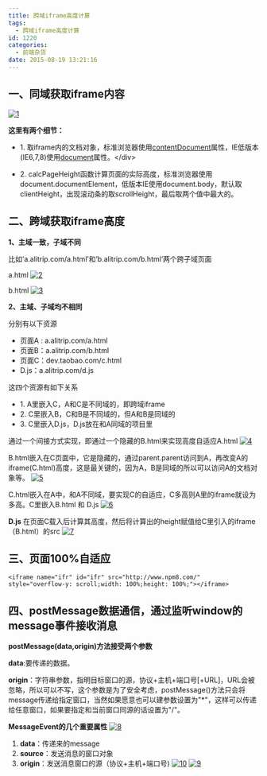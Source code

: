 ```yaml
---
title: 跨域iframe高度计算
tags:
  - 跨域iframe高度计算
id: 1220
categories:
  - 前端杂货
date: 2015-08-19 13:21:16
---
```


## 一、同域获取iframe内容

[![1](http://www.npm8.com/wp-content/uploads/2015/08/12-650x341.png)](http://www.npm8.com/wp-content/uploads/2015/08/12.png)

**这里有两个细节：**
* 1\. 取iframe内的文档对象，标准浏览器使用[contentDocument](http://www.w3.org/TR/DOM-Level-2-HTML/html.html#ID-78799536)属性，IE低版本(IE6,7,8)使用[document](http://msdn.microsoft.com/en-us/library/ie/cc196985(v=vs.85).aspx)属性。</div>

* 2\. calcPageHeight函数计算页面的实际高度，标准浏览器使用document.documentElement，低版本IE使用document.body，默认取clientHeight，出现滚动条的取scrollHeight，最后取两个值中最大的。

## 二、跨域获取iframe高度
**1、主域一致，子域不同**

比如’a.alitrip.com/a.html’和’b.alitrip.com/b.html’两个跨子域页面

a.html
[![2](http://www.npm8.com/wp-content/uploads/2015/08/21-650x215.png)](http://www.npm8.com/wp-content/uploads/2015/08/21.png)

b.html
[![3](http://www.npm8.com/wp-content/uploads/2015/08/31-650x438.png)](http://www.npm8.com/wp-content/uploads/2015/08/31.png)

**2、主域、子域均不相同**

分别有以下资源
* 页面A : a.alitrip.com/a.html
* 页面B：a.alitrip.com/b.html
* 页面C：dev.taobao.com/c.html
* D.js：a.alitrip.com/d.js

这四个资源有如下关系
* 1\. A里嵌入C，A和C是不同域的，即跨域iframe
* 2\. C里嵌入B，C和B是不同域的，但A和B是同域的
* 3\. C里嵌入D.js，D.js放在和A同域的项目里

通过一个间接方式实现，即通过一个隐藏的B.html来实现高度自适应A.html
[![4](http://www.npm8.com/wp-content/uploads/2015/08/41-650x151.png)](http://www.npm8.com/wp-content/uploads/2015/08/41.png)

B.html嵌入在C页面中，它是隐藏的，通过parent.parent访问到A，再改变A的iframe(C.html)高度，这是最关键的，因为A，B是同域的所以可以访问A的文档对象等。
[![5](http://www.npm8.com/wp-content/uploads/2015/08/51-650x635.png)](http://www.npm8.com/wp-content/uploads/2015/08/51.png)

C.html嵌入在A中，和A不同域，要实现C的自适应，C多高则A里的iframe就设为多高。C里嵌入B.html 和 D.js
[![6](http://www.npm8.com/wp-content/uploads/2015/08/61-650x203.png)](http://www.npm8.com/wp-content/uploads/2015/08/61.png)

**D.js**
在页面C载入后计算其高度，然后将计算出的height赋值给C里引入的iframe（B.html）的src
[![7](http://www.npm8.com/wp-content/uploads/2015/08/71-650x268.png)](http://www.npm8.com/wp-content/uploads/2015/08/71.png)

## 三、页面100%自适应
```<iframe name="ifr" id="ifr" src="http://www.npm8.com/" style="overflow-y: scroll;width: 100%;height: 100%;"></iframe>```

## 四、postMessage数据通信，通过监听window的message事件接收消息
**postMessage(data,origin)方法接受两个参数**

**data**:要传递的数据。

**origin**：字符串参数，指明目标窗口的源，协议+主机+端口号[+URL]，URL会被忽略，所以可以不写，这个参数是为了安全考虑，postMessage()方法只会将message传递给指定窗口，当然如果愿意也可以建参数设置为"*"，这样可以传递给任意窗口，如果要指定和当前窗口同源的话设置为"/"。

**MessageEvent的几个重要属性**
[![8](http://www.npm8.com/wp-content/uploads/2015/08/81.png)](http://www.npm8.com/wp-content/uploads/2015/08/81.png)

1.  **data**：传递来的message
2.  **source**：发送消息的窗口对象
3.  **origin**：发送消息窗口的源（协议+主机+端口号)
[![10](http://www.npm8.com/wp-content/uploads/2015/08/101-650x368.png)](http://www.npm8.com/wp-content/uploads/2015/08/101.png)
[![9](http://www.npm8.com/wp-content/uploads/2015/08/91-650x368.png)](http://www.npm8.com/wp-content/uploads/2015/08/91.png)